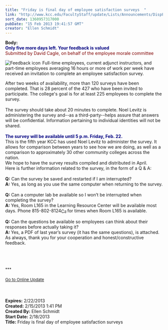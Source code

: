 ```yaml
---
title: "Friday is final day of employee satisfaction surveys  "
link: "http://www.kcc.edu/FacultyStaff/update/Lists/Announcements/DispForm.aspx?ID=996"
sort_date: 1360957317000
pubDate: "15 Feb 2013 19:41:57 GMT"
creator: "Ellen Schmidt"
---
```


<div><b>Body:</b> <div class="ExternalClass04DBDA11E3D24D3DAE9AABD7B4B74C74">
<div><font color="#000080"><strong>Only five more days left. Your feedback is valued<br /></strong></font></div>
<div><font color="#800000">Submitted by David Cagle, on behalf of the employee morale committee<br /></font></div>
<div>
<div style="float:left;margin-right:6px"><img alt="Feedback icon" src="/FacultyStaff/update/PublishingImages/feedback1.gif" /></div>
<p>Full-time employees, current adjunct instructors, and part-time employees averaging 16 hours or more of work per week have received an invitation to complete an employee satisfaction survey. <br /></p></div>
<div>After two weeks of availability, more than 120 surveys have been completed. That is 28 percent of the 427 who have been invited to participate. The college's goal is for at least 225 employees to complete the survey.</div>
<div><br />The survey should take about 20 minutes to complete. Noel Levitz is administering the survey and--as a third-party--helps assure that answers will be confidential. Information pertaining to individual identities will not be shared.</div>
<div><br /><strong><font color="#000080">The survey will be available until 5 p.m. Friday, Feb. 22.<br /></font></strong></div>
<div>This is the fifth year KCC has used Noel Levitz to administer the survey. It allows for comparison between years to see how we are doing, as well as a comparison to approximately 30 other community colleges across the nation. <br /></div>
<div>We hope to have the survey results compiled and distributed in April.<br /></div>
<div>Here is further information related to the survey, in the form of a Q &amp; A:</div>
<div><br /><strong>Q:</strong> Can the survey be saved and restarted if I am interrupted? <br /><strong>A:</strong> Yes, as long as you use the same computer when returning to the survey.</div>
<div><br /><strong>Q: </strong>Can a computer lab be available so I won’t be interrupted when completing the survey? <br /><strong>A: </strong>Yes, Room L165 in the Learning Resource Center will be available most days. Phone <span style="white-space:nowrap" class="baec5a81-e4d6-4674-97f3-e9220f0136c1">815-802-8124<a style="border-bottom:medium none;position:static !important;border-left:medium none;margin:0px;width:16px;bottom:0px;display:inline;white-space:nowrap;float:none;height:16px;vertical-align:middle;overflow:hidden;border-top:medium none;top:0px;cursor:hand;right:0px;border-right:medium none;left:0px" title="Call: 815-802-8124" href="/FacultyStaff/update/Lists/Announcements/EditForm.aspx?ID=996&amp;Source=/_layouts/sitemanager.aspx?FilterOnly%3D1%26SmtContext%3DSPList%3a7e45450e-520d-4ad3-81dd-a79ebcc75df4?SPWeb%3a6dd7d01a-f4b3-47f9-8d35-b60692caa2f7%3a%26SmtContextExpanded%3DTrue%26Filter%3D1%26pgsz%3D100%26vrmode%3DFalse%26lvn%3DKCC%20Announcements#"><img style="border-bottom:medium none;position:static !important;border-left:medium none;margin:0px;width:16px;bottom:0px;display:inline;white-space:nowrap;float:none;height:16px;vertical-align:middle;overflow:hidden;border-top:medium none;top:0px;cursor:hand;right:0px;border-right:medium none;left:0px" title="Call: 815-802-8124" /></a></span> for times when Room L165 is available.</div>
<div><br /><strong>Q: </strong>Can the questions be available so employees can think about their responses before actually taking it? <br /><strong>A: </strong>Yes, a PDF of last year’s survey (it has the same questions), is attached.  <br /></div>
<div>As always, thank you for your cooperation and honest/constructive feedback.</div>
<div> </div>
<div> </div>
<div>
<div> </div>
<div> </div>
<div>
<div><font size="2">***</font></div>
<div><font size="2"></font> </div>
<div><font size="2"><a href="/FacultyStaff/update/Pages/dailyupdate.aspx">Go to Online Update</a></font><font size="2"></font></div>
<div><font size="2"></font> </div><br /></div><br /></div></div></div>
<div><b>Expires:</b> 2/22/2013</div>
<div><b>Created:</b> 2/15/2013 1:41 PM</div>
<div><b>Created By:</b> Ellen Schmidt</div>
<div><b>Start Date:</b> 2/18/2013</div>
<div><b>Title:</b> Friday is final day of employee satisfaction surveys  </div>
